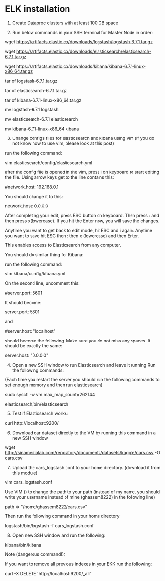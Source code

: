 # ELK installation

1) Create Dataproc clusters with at least 100 GB space


2) Run below commands in your SSH terminal for Master Node in order:

wget https://artifacts.elastic.co/downloads/logstash/logstash-6.7.1.tar.gz

wget https://artifacts.elastic.co/downloads/elasticsearch/elasticsearch-6.7.1.tar.gz

wget https://artifacts.elastic.co/downloads/kibana/kibana-6.7.1-linux-x86_64.tar.gz

tar xf logstash-6.7.1.tar.gz

tar xf elasticsearch-6.7.1.tar.gz

tar xf kibana-6.7.1-linux-x86_64.tar.gz

mv logstash-6.7.1 logstash

mv elasticsearch-6.7.1 elasticsearch

mv kibana-6.7.1-linux-x86_64 kibana

3) Change configs files for elasticsearch and kibana using vim (if you do not know how to use vim, please look at this post)

run the following command:

vim elasticsearch/config/elasticsearch.yml

after the config file is opened in the vim, press i on keyboard to start editing the file. Using arrow keys get to the line contains this:

#network.host: 192.168.0.1

You should change it to this:

network.host: 0.0.0.0

After completing your edit, press ESC button on keyboard. Then press : and then press x(lowercase). If you hit the Enter now, you will save the changes.

Anytime you want to get back to edit mode, hit ESC and i again. Anytime you want to save hit ESC then : then x (lowercase) and then Enter.

This enables access to Elasticsearch from any computer.

You should do similar thing for Kibana:

run the following command:

vim kibana/config/kibana.yml

On the second line, uncomment this:

#server.port: 5601

It should become:

server.port: 5601

and

#server.host: "localhost"


should become the following. Make sure you do not miss any spaces. It should be exactly the same:



server.host: "0.0.0.0"


4) Open a new SSH window to run Elasticsearch and leave it running
Run the following commands:

(Each time you restart the server you should run the following commands to set enough memory and then run elasticsearch)

sudo sysctl -w vm.max_map_count=262144

elasticsearch/bin/elasticsearch

 

5) Test if Elasticsearch works:

curl http://localhost:9200/

6) Download car dataset directly to the VM by running this command in a new SSH window

wget http://sinamedialab.com/repository/documents/datasets/kaggle/cars.csv -O cars.csv

7) Upload the cars_logstash.conf to your home directory. (download it from this module)

vim cars_logstash.conf

Use VIM () to change the path to your path (instead of my name, you should write your username instead of mine (ghassem8222) in the following line)

path => "/home/ghassem8222/cars.csv"

Then run the following command in your home directory 

logstash/bin/logstash -f  cars_logstash.conf


8) Open new SSH window and run the following:

kibana/bin/kibana


Note (dangerous command!):

If you want to remove all previous indexes in your EKK run the following:

curl -X DELETE 'http://localhost:9200/_all'
